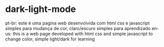 # dark-light-mode
pt-br: este é uma pagina web desenvolvida com html css e javascript simples para mudança de cor, claro/escuro simples para aprendizado
en-us: this is a web page developed with html css and simple javascript to change color, simple light/dark for learning
